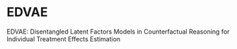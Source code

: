 # EDVAE
EDVAE: Disentangled Latent Factors Models in Counterfactual Reasoning for Individual Treatment Effects Estimation
